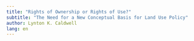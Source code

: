 ```yaml
---
title: "Rights of Ownership or Rights of Use?"
subtitle: "The Need for a New Conceptual Basis for Land Use Policy"
author: Lynton K. Caldwell
lang: en
---
```

